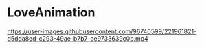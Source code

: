 # LoveAnimation
https://user-images.githubusercontent.com/96740599/221961821-d5dda8ed-c293-49ae-b7b7-ae9733639c0b.mp4
